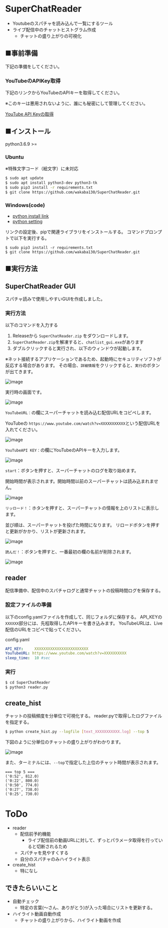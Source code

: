 # SuperChatReader

+ Youtubeのスパチャを読み込んで一覧にするツール
+ ライブ配信中のチャットヒストグラム作成
  + チャットの盛り上がりの可視化

## ■事前準備

下記の準備をしてください。

### YouTubeのAPIKey取得

下記のリンクからYouTubeのAPIキーを取得してください。

※このキーは悪用されないように、誰にも秘密にして管理してください。

[YouTube API Keyの取得](https://qiita.com/iroiro_bot/items/1016a6a439dfb8d21eca)


## ■インストール

python3.6.9 >=

### Ubuntu

※特殊文字コード（絵文字）に未対応

```bash
$ sudo apt update
$ sudo apt install python3-dev python3-tk
$ sudo pip3 install -r requirements.txt
$ git clone https://github.com/wakaba130/SuperChatReader.git
```

### Windows(code)

+ [python install link](https://www.python.jp/install/windows/install.html)
+ [python setting](https://www.javadrive.jp/python/install/index3.html)

リンクの設定後、pipで関連ライブラリをインストールする。
コマンドプロンプトで以下を実行する。

```
$ sudo pip3 install -r requirements.txt
$ git clone https://github.com/wakaba130/SuperChatReader.git
```

## ■実行方法

## SuperChatReader GUI

スパチャ読みで使用しやすいGUIを作成しました。

### 実行方法

以下のコマンドを入力する


1. Releaseから `SuperChatReader.zip` をダウンロードします。
1. `SuperChatReader.zip`を解凍すると、`chatlist_gui.exe`があります
1. ダブルクリックすると実行され、以下のウィンドウが起動します。

※ネット接続するアプリケーションであるため、起動時にセキュリティソフトが反応する場合があります。
その場合、`詳細情報`をクリックすると、`実行`のボタンが出てきます。

![image](test/windef.jpg)

実行時の画面です。

![image](test/SuperChatReader.png)

`YouTubeURL：`の欄にスーパーチャットを読み込む配信URLをコピペします。

YouTubeの `https://www.youtube.com/watch?v=XXXXXXXXXXX`という配信URLを入れてください。

![image](test/url.jpg)

`YouTubeAPI KEY：`の欄にYouTubeのAPIキーを入力します。

![image](test/api.jpg)

`start`：ボタンを押すと、スーパーチャットのログを取り始めます。

開始時間が表示されます。開始時間以前のスーパーチャットは読み込まれません。

![image](test/start.jpg)

`リッロード！`：ホタンを押すと、スーパーチャットの情報を上のリストに表示します。

並び順は、スーパーチャットを投げた時間になります。
リロードボタンを押すと更新がかかり、リストが更新されます。

![image](test/reload.jpg)

`読んだ！`：ボタンを押すと、一番最初の欄の名前が削除されます。

![image](test/done.jpg)

## reader

配信準備中、配信中のスパチャログと通常チャットの投稿時間ログを保存する。

### 設定ファイルの準備

以下のconfig.yamlファイルを作成して、同じフォルダに保存する。
API_KEYの`XXXXXX`部分には、先程取得したAPIキーを書き込みます。
YouTubeURLは、Live配信のURLをコピペで貼ってください。

config.yaml

```yaml
API_KEY:     XXXXXXXXXXXXXXXXXXXXXXXX
YouTubeURL: https://www.youtube.com/watch?v=XXXXXXXXXX
sleep_time:  10 #sec
```

### 実行

```bash
$ cd SuperChatReader
$ python3 reader.py
```

## create_hist

チャットの投稿頻度を分単位で可視化する。
reader.pyで取得したログファイルを指定する。

```bash
$ python create_hist.py --logfile [text_XXXXXXXXXXX.log] --top 5
```

下図のように分単位のチャットの盛り上がりがわかります。

![image](test/chat_hist.png)

また、ターミナルには、`--top`で指定した上位のチャット時間が表示されます。

```
=== top 5 ===
('0:52', 812.0)
('0:22', 800.0)
('0:50', 774.0)
('0:27', 738.0)
('0:25', 730.0)
```

# ToDo

+ reader
  + 配信前予約機能
    + ライブ配信前の動画URLに対して、ずっとパラメータ取得を行っていると切断されるため
  + スパチャを見やすくする
  + 自分のスパチャのみハイライト表示
+ create_hist
  + 特になし

## できたらいいこと

+ 自動チェック
  + 特定の言葉(〜さん、ありがとう)が入った場合にリストを更新する。
+ ハイライト動画自動作成
  + チャットの盛り上がりから、ハイライト動画を作成